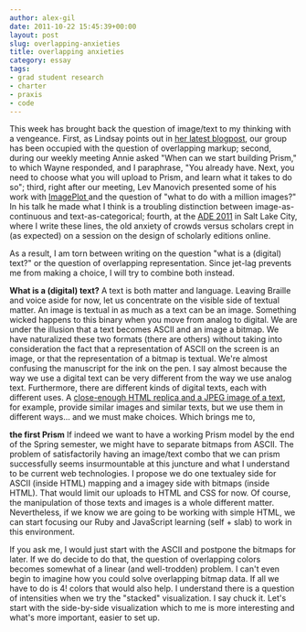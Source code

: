 ```yaml
---
author: alex-gil
date: 2011-10-22 15:45:39+00:00
layout: post
slug: overlapping-anxieties
title: overlapping anxieties
category: essay
tags:
- grad student research
- charter
- praxis
- code
---
```


This week has brought back the question of image/text to my thinking with a vengeance. First, as Lindsay points out in [her latest blogpost](https://scholarslab.org/praxis-program/the-transparent-crowd/), our group has been occupied with the question of overlapping markup; second, during our weekly meeting Annie asked "When can we start building Prism," to which Wayne responded, and I paraphrase, "You already have. Next, you need to choose what you will upload to Prism, and learn what it takes to do so"; third, right after our meeting, Lev Manovich presented some of his work with [ImagePlot ](http://lab.softwarestudies.com/p/imageplot.html)and the question of "what to do with a million images?" In his talk he made what I think is a troubling distinction between image-as-continuous and text-as-categorical; fourth, at the [ADE 2011](http://documentaryediting.org/meeting/index.html) in Salt Lake City, where I write these lines, the old anxiety of crowds versus scholars crept in (as expected) on a session on the design of scholarly editions online.

As a result, I am torn between writing on the question "what is a (digital) text?" or the question of overlapping representation. Since jet-lag prevents me from making a choice, I will try to combine both instead.

**What is a (digital) text?**
A text is both matter and language. Leaving Braille and voice aside for now, let us concentrate on the visible side of textual matter. An image is textual in as much as a text can be an image. Something wicked happens to this binary when you move from analog to digital. We are under the illusion that a text becomes ASCII and an image a bitmap. We have naturalized these two formats (there are others) without taking into consideration the fact that a representation of ASCII on the screen is an image, or that the representation of a bitmap is textual. We're almost confusing the manuscript for the ink on the pen. I say almost because the way we use a digital text can be very different from the way we use analog text. Furthermore, there are different kinds of digital texts, each with different uses. A [close-enough HTML replica and a JPEG image of a text](http://www.elotroalex.com/workbench/dr_sample.html), for example, provide similar images and similar texts, but we use them in different ways... and we must make choices. Which brings me to,

**the first Prism**
If indeed we want to have a working Prism model by the end of the Spring semester, we might have to separate bitmaps from ASCII. The problem of satisfactorily having an image/text combo that we can prism successfully seems insurmountable at this juncture and what I understand to be current web technologies. I propose we do one textualey side for ASCII (inside HTML) mapping and a imagey side with bitmaps (inside HTML). That would limit our uploads to HTML and CSS for now. Of course, the manipulation of those texts and images is a whole different matter. Nevertheless, if we know we are going to be working with simple HTML, we can start focusing our Ruby and JavaScript learning (self + slab) to work in this environment. 

If you ask me, I would just start with the ASCII and postpone the bitmaps for later. If we do decide to do that, the question of overlapping colors becomes somewhat of a linear (and well-trodden) problem. I can't even begin to imagine how you could solve overlapping bitmap data. If all we have to do is 4! colors that would also help. I understand there is a question of intensities when we try the "stacked" visualization. I say chuck it. Let's start with the side-by-side visualization which to me is more interesting and what's more important, easier to set up. 
